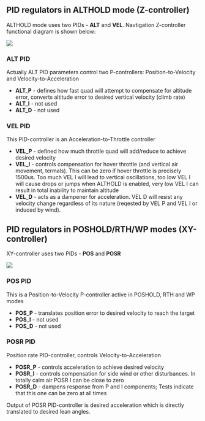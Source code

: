 ## PID regulators in ALTHOLD mode (Z-controller)

ALTHOLD mode uses two PIDs - **ALT** and **VEL**. Navtigation Z-controller functional diagram is shown below:

![](https://github.com/digitalentity/nav-rewrite-docs/blob/master/docs/assets/nav_althold_pids_diagram.jpg)

### ALT PID
Actually ALT PID parameters control two P-controllers: Position-to-Velocity and Velocity-to-Acceleration

* **ALT_P** - defines how fast quad will attempt to compensate for altitude error, converts altitude error to desired vertical velocity (climb rate)
* **ALT_I** - not used
* **ALT_D** - not used

### VEL PID
This PID-controller is an Acceleration-to-Throttle controller

* **VEL_P** - defined how much throttle quad will add/reduce to achieve desired velocity
* **VEL_I** - controls compensation for hover throttle (and vertical air movement, termals). This can be zero if hover throttle is precisely 1500us. Too much VEL I will lead to vertical oscillations, too low VEL I will cause drops or jumps when ALTHOLD is enabled, very low VEL I can result in total inability to maintain altitude
* **VEL_D** - acts as a dampener for acceleration. VEL D will resist any velocity change regardless of its nature (reqested by VEL P and VEL I or induced by wind).

## PID regulators in POSHOLD/RTH/WP modes (XY-controller)

XY-controller uses two PIDs - **POS** and **POSR**

![](https://github.com/digitalentity/nav-rewrite-docs/blob/master/docs/assets/nav_poshold_pids_diagram.jpg)

### POS PID
This is a Position-to-Velocity P-controller active in POSHOLD, RTH and WP modes

* **POS_P** - translates position error to desired velocity to reach the target
* **POS_I** - not used
* **POS_D** - not used

### POSR PID
Position rate PID-controller, controls Velocity-to-Acceleration

* **POSR_P** - controls acceleration to achieve desired velocity
* **POSR_I** - controls compensation for side wind or other disturbances. In totally calm air POSR I can be close to zero
* **POSR_D** - dampens response from P and I components; Tests indicate that this one can be zero at all times

Output of POSR PID-controller is desired acceleration which is directly translated to desired lean angles.
